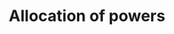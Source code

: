 ---
title: Allocation of powers
longTitle: 'Allocation of powers'
tags:
- gccommon
usedFor:
- "[[Division of powers]]"
---